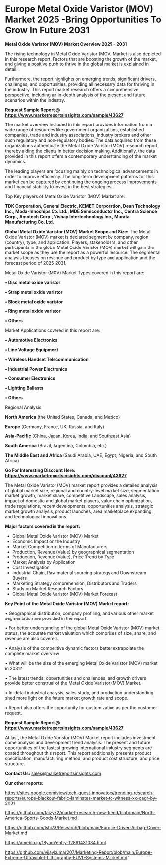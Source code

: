 # Europe Metal Oxide Varistor (MOV) Market 2025 -Bring Opportunities To Grow In Future 2031

<Strong> Metal Oxide Varistor (MOV) Market Overview 2025 - 2031</strong>

The rising technology in Metal Oxide Varistor (MOV) Market is also depicted in this research report. Factors that are boosting the growth of the market, and giving a positive push to thrive in the global market is explained in detail.

Furthermore, the report highlights on emerging trends, significant drivers, challenges, and opportunities, providing all necessary data for thriving in the industry. This report market research offers a comprehensive perspective, including an in-depth analysis of the present and future scenarios within the industry.

<strong>Request Sample Report @ <a href=https://www.marketreportsinsights.com/sample/43627>https://www.marketreportsinsights.com/sample/43627</a></strong>

The market overview included in this report provides information from a wide range of resources like government organizations, established companies, trade and industry associations, industry brokers and other such regulatory and non-regulatory bodies. The data acquired from these organizations authenticate the Metal Oxide Varistor (MOV) research report, thereby aiding the clients in better decision making. Additionally, the data provided in this report offers a contemporary understanding of the market dynamics.

The leading players are focusing mainly on technological advancements in order to improve efficiency. The long-term development patterns for this market can be captured by continuing the ongoing process improvements and financial stability to invest in the best strategies.

Top Key players of Metal Oxide Varistor (MOV) Market are:

<strong>TDK Corporation, General Electric, KEMET Corporation, Dean Technology Inc., Moda-Innochips Co. Ltd., MDE Semiconductor Inc., Centra Science Corp., Amotech Corp., Vishay Intertechnology Inc., Murata Manufacturing Co. Ltd.</strong>

<strong><b>Global Metal Oxide Varistor (MOV) Market Scope and Size:</b></strong>
The Metal Oxide Varistor (MOV) market is declared segment by company, region (country), type, and application. Players, stakeholders, and other participants in the global Metal Oxide Varistor (MOV) market will gain the market scope as they use the report as a powerful resource. The segmental analysis focuses on revenue and product by type and application and the forecast period of 2025-2031.

Metal Oxide Varistor (MOV) Market Types covered in this report are:

<strong>•  Disc metal oxide varistor

•  Strap metal oxide varistor

•  Block metal oxide varistor

•  Ring metal oxide varistor

•  Others</strong>

Market Applications covered in this report are:

<strong>•  Automotive Electronics

•  Line Voltage Equipment

•  Wireless Handset Telecommunication

•  Industrial Power Electronics

•  Consumer Electronics

•  Lighting Ballasts

•  Others</strong> 

Regional Analysis

<strong>North America</strong> (the United States, Canada, and Mexico)

<strong>Europe</strong> (Germany, France, UK, Russia, and Italy)

<strong>Asia-Pacific</strong> (China, Japan, Korea, India, and Southeast Asia)

<strong>South America</strong> (Brazil, Argentina, Colombia, etc.)

<strong>The Middle East and Africa</strong> (Saudi Arabia, UAE, Egypt, Nigeria, and South Africa)

<strong>Go For Interesting Discount Here: <a href=https://www.marketreportsinsights.com/discount/43627>https://www.marketreportsinsights.com/discount/43627</a></strong>

The Metal Oxide Varistor (MOV) market report provides a detailed analysis of global market size, regional and country-level market size, segmentation market growth, market share, competitive Landscape, sales analysis, impact of domestic and global market players, value chain optimization, trade regulations, recent developments, opportunities analysis, strategic market growth analysis, product launches, area marketplace expanding, and technological innovations.

<strong><b>Major factors covered in the report:</b></strong>
<ul>
  <li>Global Metal Oxide Varistor (MOV) Market </li>
  <li>Economic Impact on the Industry</li>
  <li>Market Competition in terms of Manufacturers</li>
  <li>Production, Revenue (Value) by geographical segmentation</li>
  <li>Production, Revenue (Value), Price Trend by Type</li>
  <li>Market Analysis by Application</li>
  <li>Cost Investigation</li>
  <li>Industrial Chain, Raw material sourcing strategy and Downstream Buyers</li>
  <li>Marketing Strategy comprehension, Distributors and Traders</li>
  <li>Study on Market Research Factors</li>
  <li>Global Metal Oxide Varistor (MOV) Market Forecast</li>
</ul>

<strong><b>Key Point of the Metal Oxide Varistor (MOV) Market report:</b></strong>

• Geographical distribution, company profiling, and various other market segmentation are provided in the report.

• For better understanding of the global Metal Oxide Varistor (MOV) market status, the accurate market valuation which comprises of size, share, and revenue are also covered.

• Analysis of the competitive dynamic factors better extrapolate the complete market overview

• What will be the size of the emerging Metal Oxide Varistor (MOV) market in 2031?

• The latest trends, opportunities and challenges, and growth drivers provide better construal of the Metal Oxide Varistor (MOV) Market.

• In-detail industrial analysis, sales study, and production understanding shed more light on the future market growth rate and scope.

• Report also offers the opportunity for customization as per the customer request.

<strong>Request Sample Report @ <a href=https://www.marketreportsinsights.com/sample/43627>https://www.marketreportsinsights.com/sample/43627</a></strong>

At last, the Metal Oxide Varistor (MOV) Market report includes investment come analysis and development trend analysis. The present and future opportunities of the fastest growing international industry segments are coated throughout this report. This report additionally presents product specification, manufacturing method, and product cost structure, and price structure.

<strong>Contact Us:</strong>
sales@marketreportsinsights.com

<strong>Our other reports:</strong>

<a href=https://sites.google.com/view/tech-quest-innovators/trending-research-reports/europe-blackout-fabric-laminates-market-to-witness-xx-cagr-by-2031>https://sites.google.com/view/tech-quest-innovators/trending-research-reports/europe-blackout-fabric-laminates-market-to-witness-xx-cagr-by-2031</a>

<a href=https://github.com/faizy72/market-research-new-trend/blob/main/North-America-Sports-Goods-Market.md>https://github.com/faizy72/market-research-new-trend/blob/main/North-America-Sports-Goods-Market.md</a>

<a href=https://github.com/Ishi78/Research/blob/main/Europe-Driver-Airbag-Cover-Market.md>https://github.com/Ishi78/Research/blob/main/Europe-Driver-Airbag-Cover-Market.md</a>

<a href=https://ameblo.jp/18yam/entry-12891431034.html>https://ameblo.jp/18yam/entry-12891431034.html</a>

<a href=https://github.com/vijaykumar207/Marketing-Report/blob/main/Europe-Extreme-Ultraviolet-Lithography-EUVL-Systems-Market.md>https://github.com/vijaykumar207/Marketing-Report/blob/main/Europe-Extreme-Ultraviolet-Lithography-EUVL-Systems-Market.md</a>"
